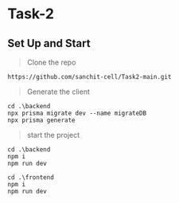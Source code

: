 # Task-2

## Set Up and Start
>  Clone the repo
```
https://github.com/sanchit-cell/Task2-main.git
```
 > Generate the client
 ```
 cd .\backend
 npx prisma migrate dev --name migrateDB
 npx prisma generate
 ```
 > start the project
 ```
 cd .\backend
 npm i
 npm run dev
 ```
 ```
 cd .\frontend
 npm i
 npm run dev
 ```

